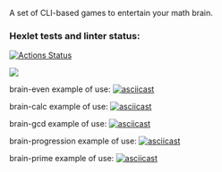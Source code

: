 A set of CLI-based games to entertain your math brain.

### Hexlet tests and linter status:
[![Actions Status](https://github.com/vitaly-volk/python-project-49/actions/workflows/hexlet-check.yml/badge.svg)](https://github.com/vitaly-volk/python-project-49/actions)

<a href="https://codeclimate.com/github/vitaly-volk/python-project-49/maintainability"><img src="https://api.codeclimate.com/v1/badges/e1c16c22415e7b6731b3/maintainability" /></a>

brain-even example of use:
[![asciicast](https://asciinema.org/a/iYDBTqrcwV9xxhtlcmebaE7QF.svg)](https://asciinema.org/a/iYDBTqrcwV9xxhtlcmebaE7QF)

brain-calc example of use:
[![asciicast](https://asciinema.org/a/dL8ZKmYZHHNDXbdCWIhcbG9Sy.svg)](https://asciinema.org/a/dL8ZKmYZHHNDXbdCWIhcbG9Sy)

brain-gcd example of use:
[![asciicast](https://asciinema.org/a/8F5wXe4YXv0Cr5LzJMcOpoONs.svg)](https://asciinema.org/a/8F5wXe4YXv0Cr5LzJMcOpoONs)

brain-progression example of use:
[![asciicast](https://asciinema.org/a/ixgSnpHB84B5dMWcu9ICi8A8a.svg)](https://asciinema.org/a/ixgSnpHB84B5dMWcu9ICi8A8a)

brain-prime example of use:
[![asciicast](https://asciinema.org/a/JFhbqY3yzBgtOH7ZJRCArXpfw.svg)](https://asciinema.org/a/JFhbqY3yzBgtOH7ZJRCArXpfw)
